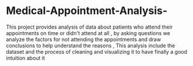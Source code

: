 # Medical-Appointment-Analysis-
This project provides analysis of data about patients who attend their appointments on time or didn't attend at all , by asking questions we analyze the factors for not attending the appointments and draw conclusions to help understand the reasons , This analysis include the dataset and the process of cleaning and visualizing it to have finally a good intuition  about it 
